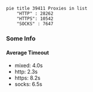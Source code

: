 
```mermaid
pie title 39411 Proxies in list
    "HTTP" : 28262
    "HTTPS": 10542
    "SOCKS" : 7647
```

### Some Info
#### Average Timeout

- mixed: 4.0s
- http: 2.3s
- https: 8.2s
- socks: 6.5s
